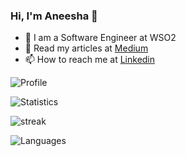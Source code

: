 ### Hi, I'm Aneesha 👋


- 🏢 I am a Software Engineer at WSO2
- 📖 Read my articles at [Medium](https://medium.com/@aneeshafedo)
- 📫 How to reach me at [Linkedin](https://www.linkedin.com/in/aneesha-fernando/)
<!--
**aneeshafedo/aneeshafedo** is a ✨ _special_ ✨ repository because its `README.md` (this file) appears on your GitHub profile.

Here are some ideas to get you started:

- 🔭 I’m currently working on ...
- 🌱 I’m currently learning ...
- 👯 I’m looking to collaborate on ...
- 🤔 I’m looking for help with ...
- 💬 Ask me about ...
- 📫 How to reach me: ...
- 😄 Pronouns: ...
- ⚡ Fun fact: ...
-->



![Profile](http://github-profile-summary-cards.vercel.app/api/cards/profile-details?username=aneeshafedo&theme=github)

![Statistics](https://github-readme-stats.vercel.app/api?username=aneeshafedo&show_icons=true&theme=github)

![streak](https://github-readme-streak-stats.herokuapp.com/?user=aneeshafedo&theme=github) 

![Languages](https://github-readme-stats.vercel.app/api/top-langs?username=aneeshafedo&&count_private=true&include_all_commits=true&show_icons=true&theme=github)
